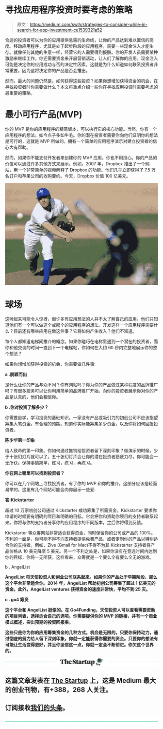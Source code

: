 # 寻找应用程序投资时要考虑的策略

> 原文：<https://medium.com/swlh/strategies-to-consider-while-in-search-for-app-investment-ce1539321a52>

合适的投资者可以为你的应用提供急需的生命线，让你的产品达到难以置信的高度。移动应用程序，尤其是处于起步阶段的应用程序，需要一些现金注入才能生存。就像任何其他的生意一样，经营它的人需要得到报酬。你的开发人员需要某种激励来继续工作。你还需要资金来开展营销活动，让人们了解你的应用。现金注入可能是决定你的应用成功与否的决定性因素。这就是为什么知道如何联系投资者非常重要，因为这将决定你的产品是否会推出。

然而，最大的问题仍然是，如何获得这些投资？如果你想增加获得资金的机会，在寻找投资者时你需要做什么？本文将重点介绍一些你在寻找应用投资时需要考虑的最重要的策略。

# **最小可行产品(MVP)**

你的 MVP 是你的应用程序的精简版本，可以执行它的核心功能。当然，你有一个应用程序的想法。如今点子多如牛毛。你的潜在投资者需要你向他们证明你的想法是可行的，这就是 MVP 所做的。拥有一个简单的应用程序演示对建立投资者的信心大有帮助。

然而，如果你不能支付开发者来创建你的 MVP 应用，你也不用担心。你的产品的价值可以通过许多其他方式来展示。例如，2007 年，Dropbox 推出了一个网站，用一个非常简单的视频解释了 Dropbox 的功能。他们几乎立即获得了 7.5 万名订户和苹果公司的收购要约。今天，Dropbox 价值 100 亿美元。

![](img/a06cec892fc8b2cc5816300de63166b4.png)

# **球场**

这听起来可能令人惊讶，但许多有应用想法的人并不太了解自己的应用。他们只知道他们有一个可以做这个或那个的应用程序的想法。开发这样一个应用程序需要什么？目前还有哪些应用在做这件事？它将如何产生收入？他们不知道。

每个人都知道电梯间推介的概念。如果你碰巧在电梯里遇到一个潜在的投资者，而你和他交谈的时间一直到下一个电梯站，你如何在大约 60 秒内完整地展示你的整个想法？

如果你想增加获得投资的机会，你需要做几件事:

**a .脱颖而出**

是什么让你的产品与众不同？你有网站吗？你为你的产品做过某种程度的品牌推广吗？有很多服务可以让你利用简单的品牌推广开始。向你的投资者展示你对你的产品是认真的，他们会相信你。

**b .你对投资了解多少？**

你需要自学，学习投资的基础知识。一家没有产品或吸引力的初创公司不应该指望筹集大笔资金。有合理的预期。知道你实际能筹集多少资金，以及你将如何回报投资者。

**陈少华第一印象**

给人致命的第一印象。你如何通过推销给投资者留下深刻印象？做演示的时候，少于十张幻灯片就可以了。五十张幻灯片会让你的潜在投资者筋疲力尽，你可能会一无所获。保持事情简单，练习，练习，再练习。

**你在网上哪里可以找到投资者？**

你可以在几个网站上寻找投资者。有了你的 MVP 和你的推介，这部分应该是轻而易举的。这里有几个网站可能会向你展示一些爱:

**答:Kickstarter**

超过 10 万家初创公司通过 Kickstarter 成功筹集了所需资金。Kickstarter 要求你申请的时候要有明确的项目和明确的目标。它会把你和资助你项目的支持者联系起来。你将与你的支持者分享你的应用程序的不同版本，之后你将得到反馈。

Kickstarter 等众筹网站非常适合获得资金，同时保留你的公司或产品的 100%。不利的一面是，你可能不得不向支持者提供免费产品，或者定制你的产品以特别适合你的支持者。例如，Zive (Gmail for Mac)不得不为其 Kickstarter 支持者将产品价格从 10 美元降至 5 美元。另一个不利之处是，如果你没有在竞选时间内达到你的目标，你将一无所获。这样看来，众筹就是一个要么全有要么全无的游戏。

b . AngelList

**AngelList 将天使投资人和创业公司联系起来。如果你的产品处于早期阶段，那么这个平台非常适合你。2014 年，AngelList 帮助初创公司筹集了超过 1 亿美元的资金。此外，AngelList ventures 获得资金的速度非常快，平均不到 25 天。**

****c . go4 筹资****

**这个平台和 AngelList 挺像的。在 Go4Funding，天使投资人可以查看需要资助的项目列表，选择适合自己的选项。你需要提供你的 MVP 的链接，并有一个商业模式概述，突出预期的投资回报率。**

**这些只是你为你的应用筹集资金的几种方式。机会是无限的，只要你保持动力，通过彻底的努力给人留下深刻印象，你就一定能获得你需要的资金。只要你的想法有可能让生活变得更好，并且你坚信这一点，你就一定会不断前进。你欠这个世界的。**

**[![](img/308a8d84fb9b2fab43d66c117fcc4bb4.png)](https://medium.com/swlh)**

## **这篇文章发表在 [The Startup](https://medium.com/swlh) 上，这是 Medium 最大的创业刊物，有+388，268 人关注。**

## **订阅接收[我们的头条](http://growthsupply.com/the-startup-newsletter/)。**

**[![](img/b0164736ea17a63403e660de5dedf91a.png)](https://medium.com/swlh)**